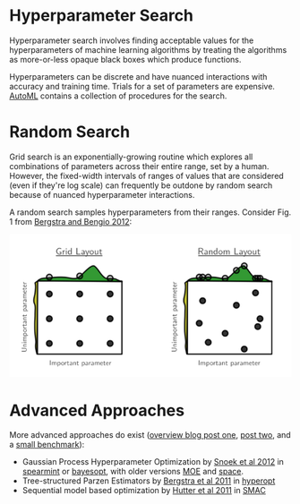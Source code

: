 # Hyperparameter Search

Hyperparameter search involves finding acceptable values for the hyperparameters of machine learning algorithms by treating the algorithms as more-or-less opaque black boxes which produce functions.

Hyperparameters can be discrete and have nuanced interactions with accuracy and training time. Trials for a set of parameters are expensive. [AutoML](http://www.ml4aad.org/automl/) contains a collection of procedures for the search.

# Random Search

Grid search is an exponentially-growing routine which explores all combinations of parameters across their entire range, set by a human. However, the fixed-width intervals of ranges of values that are considered (even if they're log scale) can frequently be outdone by random search because of nuanced hyperparameter interactions.

A random search samples hyperparameters from their ranges. Consider Fig. 1 from [Bergstra and Bengio 2012](http://www.jmlr.org/papers/volume13/bergstra12a/bergstra12a.pdf):

![figure 1](grid-random.png)

# Advanced Approaches

More advanced approaches do exist ([overview blog post one](http://neupy.com/2016/12/17/hyperparameter_optimization_for_neural_networks.html), [post two](http://fastml.com/optimizing-hyperparams-with-hyperopt/), and a [small benchmark](https://arxiv.org/abs/1603.09441)):

* Gaussian Process Hyperparameter Optimization by [Snoek et al 2012](https://arxiv.org/abs/1206.2944) in [spearmint](https://github.com/JasperSnoek/spearmint) or [bayesopt](https://github.com/rmcantin/bayesopt), with older versions [MOE](https://github.com/Yelp/MOE) and [space](http://www.schonlau.net/space.html).
* Tree-structured Parzen Estimators by [Bergstra et al 2011](https://papers.nips.cc/paper/4443-algorithms-for-hyper-parameter-optimization) in [hyperopt](http://jaberg.github.io/hyperopt/)
* Sequential model based optimization by [Hutter et al 2011](http://aad.informatik.uni-freiburg.de/papers/11-LION5-SMAC.pdf) in [SMAC](http://www.cs.ubc.ca/labs/beta/Projects/SMAC/)

